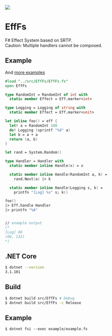 [![](https://github.com/wraikny/EffFs/workflows/CI/badge.svg)](https://github.com/wraikny/EffFs/actions?workflow=CI)

# EffFs
F# Effect System based on SRTP.  
Caution: Multiple handlers cannot be composed.  

## Example
And [more examples](example/example.fsx)

```fsharp
#load "../src/EffFs/EffFs.fs"
open EffFs

type RandomInt = RandomInt of int with
  static member Effect = Eff.marker<int>

type Logging = Logging of string with
  static member Effect = Eff.marker<unit>

let inline foo() = eff {
  let! a = RandomInt 100
  do! Logging (sprintf "%d" a)
  let b = a + a
  return (a, b)
}

let rand = System.Random()

type Handler = Handler with
  static member inline Handle(x) = x

  static member inline Handle(RandomInt a, k) =
    rand.Next(a) |> k

  static member inline Handle(Logging s, k) =
    printfn "[Log] %s" s; k()

foo()
|> Eff.handle Handler
|> printfn "%A"


// example output
(*
[Log] 66
(66, 132)
*)
```

## .NET Core
```sh
$ dotnet --version
3.1.101
```

## Build
```sh
$ dotnet build src/EffFs # Debug
$ dotnet build src/EffFs -c Release
```

## Example
```
$ dotnet fsi --exec example/example.fs
```
